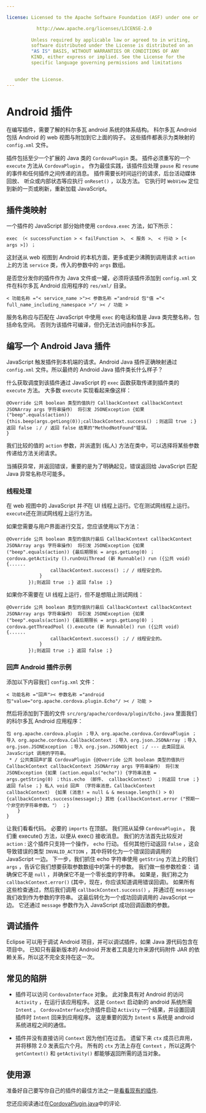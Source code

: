 ```yaml
---

license: Licensed to the Apache Software Foundation (ASF) under one or more contributor license agreements. See the NOTICE file distributed with this work for additional information regarding copyright ownership. The ASF licenses this file to you under the Apache License, Version 2.0 (the "License"); you may not use this file except in compliance with the License. You may obtain a copy of the License at

           http://www.apache.org/licenses/LICENSE-2.0
    
         Unless required by applicable law or agreed to in writing,
         software distributed under the License is distributed on an
         "AS IS" BASIS, WITHOUT WARRANTIES OR CONDITIONS OF ANY
         KIND, either express or implied. See the License for the
         specific language governing permissions and limitations
    

   under the License.
---
```


# Android 插件

在编写插件，需要了解的科尔多瓦 android 系统的体系结构。 科尔多瓦 Android 包括 Android 的 web 视图与附加到它上面的钩子。 这些插件都表示为类映射的 `config.xml` 文件。

插件包括至少一个扩展的 Java 类的 `CordovaPlugin` 类。 插件必须重写的一个 `execute` 方法从 `CordovaPlugin` 。 作为最佳实践，该插件应处理 `pause` 和 `resume` 的事件和任何插件之间传递的消息。 插件需要长时间运行的请求，后台活动媒体回放、 听众或内部状态等应执行 `onReset()` ，以及方法。 它执行时 `WebView` 定位到新的一页或刷新，重新加载 JavaScript。

## 插件类映射

一个插件的 JavaScript 部分始终使用 `cordova.exec` 方法，如下所示：

    exec （< successFunction > < failFunction >、 < 服务 >、 < 行动 > [< args >]) ；
    

这封送从 web 视图到 Android 的本机方面，更多或更少沸腾到调用请求 `action` 上的方法 `service` 类，传入的参数中的 `args` 数组。

是否您分发你的插件作为 Java 文件或一罐，必须将该插件添加到 `config.xml` 文件在科尔多瓦 Android 应用程序的 `res/xml/` 目录。

    < 功能名称 ="< service_name >">< 参数名称 ="android 包"值 ="< full_name_including_namespace >"/ >< / 功能 >
    

服务名称应与匹配在 JavaScript 中使用 `exec` 的电话和值是 Java 类完整名称，包括命名空间。 否则为该插件可编译，但仍无法访问由科尔多瓦。

## 编写一个 Android Java 插件

JavaScript 触发插件到本机端的请求。Android Java 插件正确映射通过 `config.xml` 文件。所以最终的 Android Java 插件类长什么样子？

什么获取调度到该插件通过 JavaScript 的 `exec` 函数获取传递到插件类的 `execute` 方法。 大多数 `execute` 实现看起来像这样：

    @Override 公共 boolean 类型的值执行 CallbackContext callbackContext JSONArray args 字符串操作） 将引发 JSONException {如果 ("beep".equals(action)) {this.beep(args.getLong(0));callbackContext.success() ；则返回 true ；} 返回 false ；/ / 返回 false 结果的"MethodNotFound"错误。
    }
    

我们比较的值的 `action` 参数，并派遣到 (私人) 方法在类中，可以选择将某些参数传递给方法关闭请求。

当捕获异常，并返回错误，重要的是为了明确起见，错误返回给 JavaScript 匹配 Java 异常名称尽可能多。

### 线程处理

在 web 视图中的 JavaScript 并*不*在 UI 线程上运行。它在测试网线程上运行。`execute`还在测试网线程上运行方法。

如果您需要与用户界面进行交互，您应该使用以下方法：

    @Override 公共 boolean 类型的值执行最后 CallbackContext callbackContext JSONArray args 字符串操作） 将引发 JSONException {如果 ("beep".equals(action)) {最后期限长 = args.getLong(0) ；cordova.getActivity ().runOnUiThread (新 Runnable() run ({公共 void) {......
                    callbackContext.success() ；/ / 线程安全的。
                }
            });则返回 true ；} 返回 false ；}
    

如果你不需要在 UI 线程上运行，但不是想阻止测试网线：

    @Override 公共 boolean 类型的值执行最后 CallbackContext callbackContext JSONArray args 字符串操作） 将引发 JSONException {如果 ("beep".equals(action)) {最后期限长 = args.getLong(0) ；cordova.getThreadPool ().execute (新 Runnable() run ({公共 void) {......
                    callbackContext.success() ；/ / 线程安全的。
                }
            });则返回 true ；} 返回 false ；}
    

### 回声 Android 插件示例

添加以下内容我们 `config.xml` 文件：

    < 功能名称 ="回声">< 参数名称 ="android 包"value="org.apache.cordova.plugin.Echo"/ >< / 功能 >
    

然后将添加到下面的文件 `src/org/apache/cordova/plugin/Echo.java` 里面我们的科尔多瓦 Android 应用程序：

    包 org.apache.cordova.plugin ；导入 org.apache.cordova.CordovaPlugin ；导入 org.apache.cordova.CallbackContext ；导入 org.json.JSONArray ；导入 org.json.JSONException ；导入 org.json.JSONObject ；/ --- 此类回显从 JavaScript 调用的字符串。
     * / 公共类回声扩展 CordovaPlugin {@Override 公共 boolean 类型的值执行 CallbackContext callbackContext JSONArray args 字符串操作） 将引发 JSONException {如果 (action.equals("echo")) {字符串消息 = args.getString(0) ；this.echo （邮件、 callbackContext） ；则返回 true ；} 返回 false ；} 私人 void 回声 （字符串消息，CallbackContext callbackContext） {如果 (消息! = null & & message.length() > 0) {callbackContext.success(message);} 其他 {callbackContext.error ("预期一个非空的字符串参数。"） ；}
        }
    }
    

让我们看看代码。 必要的 `imports` 在顶部。 我们班从延伸 `CordovaPlugin` 。 我们重 execute() 方法，以便从 exec() 接收消息。 我们的方法首先比较反对 `action` : 这个插件只支持一个操作， `echo` 行动。 任何其他行动返回 `false` ，这会导致错误的类型 `INVALID_ACTION` ，其中将转化为一个错误回调调用的 JavaScript 一边。 下一步，我们抓住 echo 字符串使用 `getString` 方法上的我们 `args` ，告诉它我们想要获取参数数组中的第十的参数。 我们做一些参数检查： 请确保它不是 `null` ，并确保它不是一个零长度的字符串。 如果是，我们称之为 `callbackContext.error()` (其中，现在，你应该知道调用错误回调)。 如果所有这些检查通过，然后我们调用 `callbackContext.success()` ，并通过在 `message` 我们收到作为参数的字符串。 这最后转化为一个成功回调调用的 JavaScript 一边。 它还通过 `message` 参数作为入 JavaScript 成功回调函数的参数。

## 调试插件

Eclipse 可以用于调试 Android 项目，并可以调试插件，如果 Java 源代码包含在项目中。 已知只有最新版本的 Android 开发者工具是允许来源代码附件 JAR 的依赖关系，所以这不完全支持在这一次。

## 常见的陷阱

*   插件可以访问 `CordovaInterface` 对象。 此对象具有对 Android 的访问 `Activity` ，在运行该应用程序。 这是 `Context` 启动新的 android 系统所需 `Intent` 。 `CordovaInterface`允许插件启动 `Activity` 一个结果，并设置回调插件时 `Intent` 回来到应用程序。 这是重要的因为 `Intent` s 系统是 android 系统进程之间的通信。

*   插件并没有直接访问 `Context` 因为他们在过去。 遗留下来 `ctx` 成员已弃用，并将移除 2.0 发表后六个月。 所有的 `ctx` 方法上存在 `Context` ，所以这两个 `getContext()` 和 `getActivity()` 都能够返回所需的适当对象。

## 使用源

准备好自己要写你自己的插件的最佳方法之一是[看看现有的插件][1].

 [1]: https://github.com/apache/cordova-android/tree/master/framework/src/org/apache/cordova

您还应阅读通过在[CordovaPlugin.java][2]中的评论.

 [2]: https://github.com/apache/cordova-android/blob/master/framework/src/org/apache/cordova/CordovaPlugin.java